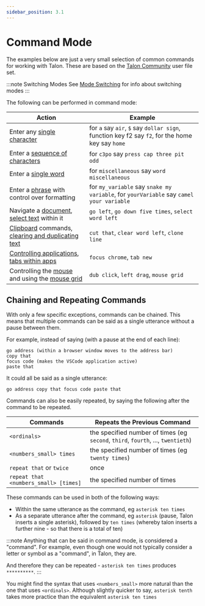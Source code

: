```yaml
---
sidebar_position: 3.1
---
```


# Command Mode

The examples below are just a very small selection of common commands for working with Talon. These are based on the [Talon Community](https://github.com/talonhub/community) user file set.

:::note Switching Modes
See [Mode Switching](/docs/Basic%20Usage/talon-modes.md) for info about switching modes
:::

The following can be performed in command mode:

| Action                              | Example  |
| ------------------------------------- | ----------------------------- |
| Enter any [single character](./single-characters.md)                         | for `a` say `air`, `$` say `dollar sign`, function key f2 say `f2`, for the home key say `home`  |
| Enter a [sequence of characters](./single-characters.md#entering-multiple-characters) | for `c3po` say `press cap three pit odd` |
| Enter a [single word](./words-and-phrases.md#saying-individual-words) | for `miscellaneous` say `word miscellaneous` |
| Enter a [phrase](./words-and-phrases.md#saying-phrases) with control over formatting | for `my_variable` say `snake my variable`, for `yourVariable` say `camel your variable` |
| Navigate a [document](./text-and-navigation.md#navigation), [select text](./text-and-navigation.md#selecting) within it | `go left`, `go down five times`, `select word left` |
| [Clipboard](./text-and-navigation.md#cut-copy-and-paste) commands, [clearing and duplicating text](./text-and-navigation.md#deleting-and-duplicating-text) | `cut that`, `clear word left`, `clone line` |
| [Controlling applications](./pc-control.md#working-with-applications), [tabs within apps](./pc-control.md#working-with-tabs) | `focus chrome`, `tab new` |
| Controlling the [mouse](./pc-control.md#mouse-commands) and using the [mouse grid](./pc-control.md#mouse-grid) | `dub click`, `left drag`, `mouse grid` |



## Chaining and Repeating Commands

With only a few specific exceptions, commands can be chained.
This means that multiple commands can be said as a single utterance without a pause between them.

For example, instead of saying (with a pause at the end of each line):

```
go address (within a browser window moves to the address bar)
copy that
focus code (makes the VSCode application active)
paste that
```

It could all be said as a single utterance:

```
go address copy that focus code paste that
```

Commands can also be easily repeated, by saying the following after the command to be repeated.

| Commands                              | Repeats the Previous Command  |
| ------------------------------------- | ----------------------------- |
| `<ordinals>`                          | the specified number of times (eg `second`, `third`, `fourth`, ..., `twentieth`) |
| `<numbers_small> times`               | the specified number of times (eg `twenty times`) |
| `repeat that` or `twice`              | once                          |
| `repeat that <numbers_small> [times]` | the specified number of times |

These commands can be used in both of the following ways:
- Within the same utterance as the command, eg `asterisk ten times`
- As a separate utterance after the command, eg `asterisk` (pause, Talon inserts a single asterisk), followed by `ten times` (whereby talon inserts a further nine -
so that there is a total of ten)

:::note
Anything that can be said in command mode, is considered a "command".
For example, even though one would not typically consider a letter or symbol as a "command", in Talon, they are.

And therefore they can be repeated - `asterisk ten times` produces `**********`.
:::

You might find the syntax that uses `<numbers_small>` more natural than the one that uses `<ordinals>`.
Although slightly quicker to say, `asterisk tenth` takes more practice than the equivalent `asterisk ten times`
